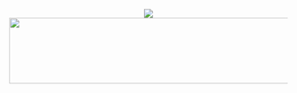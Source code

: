 <div align=center>
<img src="https://capsule-render.vercel.app/api?type=venom&color=gradient&height=300&section=header&text=Hi-nl-I'm%20Doyun&fontSize=90&animation=fadeIn&textColor=white" />
</div>

<a href="https://github.com/devxb/gitanimals">
  <img
    src="https://render.gitanimals.org/lines/doyun5565?pet-id=650960073721637174"
    width="600"
    height="120"
  />
</a>
  
